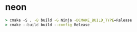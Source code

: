 # neon

```cmd
> cmake -S . -B build -G Ninja -DCMAKE_BUILD_TYPE=Release
> cmake --build build --config Release
```
